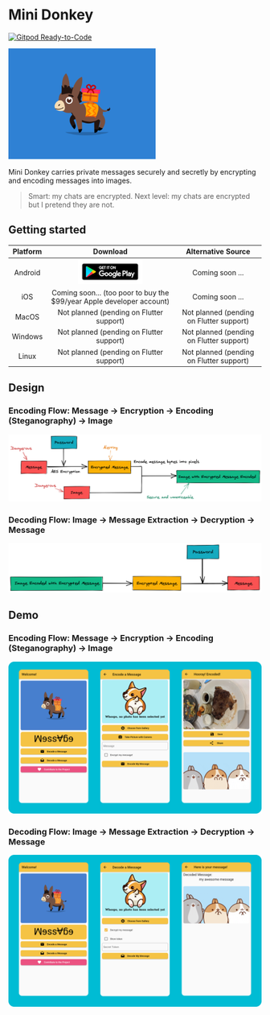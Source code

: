 # Mini Donkey

[![Gitpod Ready-to-Code](https://img.shields.io/badge/Gitpod-Ready--to--Code-blue?logo=gitpod)](https://gitpod.io/#https://github.com/tianhaoz95/photochat)

<img height="220px" src="assets/post/mini_donkey.gif" />

Mini Donkey carries private messages securely and secretly by encrypting and encoding messages into images.

> Smart: my chats are encrypted. Next level: my chats are encrypted but I pretend they are not.

## Getting started

| Platform | Download | Alternative Source |
|:--------:|:--------:|:------------------:|
| Android | ![get it on play store](assets/post/google_play_store_logo.png) | Coming soon ... |
| iOS | Coming soon... (too poor to buy the $99/year Apple developer account) | Coming soon ... |
| MacOS | Not planned (pending on Flutter support) | Not planned (pending on Flutter support) |
| Windows | Not planned (pending on Flutter support) | Not planned (pending on Flutter support) |
| Linux | Not planned (pending on Flutter support) | Not planned (pending on Flutter support) |

## Design

### Encoding Flow: Message -> Encryption -> Encoding (Steganography) -> Image

![encoding flow](./assets/post/encoding_flow.png)

### Decoding Flow: Image -> Message Extraction -> Decryption -> Message

![decoding flow](./assets/post/decoding_flow.png)

## Demo

### Encoding Flow: Message -> Encryption -> Encoding (Steganography) -> Image

![encoding app demo](./assets/post/encoding_flow_app_demo.png)

### Decoding Flow: Image -> Message Extraction -> Decryption -> Message

![decoding app demo](./assets/post/decoding_flow_app_demo.png)
